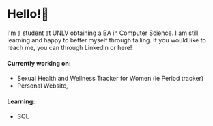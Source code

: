 # Hello!💖
I'm a student at UNLV obtaining a BA in Computer Science.
I am still learning and happy to better myself through failing.
If you would like to reach me, you can through LinkedIn or here!

#### Currently working on:
  - Sexual Health and Wellness Tracker for Women (ie Period tracker)
  - Personal Website,

#### Learning: 
  - SQL
<!--
**awinner02/awinner02** is a ✨ _special_ ✨ repository because its `README.md` (this file) appears on your GitHub profile.

Here are some ideas to get you started:

- 🔭 I’m currently working on ...
- 🌱 I’m currently learning ...
- 👯 I’m looking to collaborate on ...
- 🤔 I’m looking for help with ...
- 💬 Ask me about ...
- 📫 How to reach me: ...
- 😄 Pronouns: ...
- ⚡ Fun fact: ...
-->

